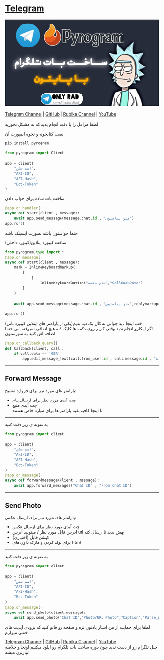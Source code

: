 # <a href="https://github.com/OnlyRad/Telegram">Telegram</a>

<img src="_storage_emulated_0_Android_data_app.rbmain.a_cache_10727723845850_2.jpg" alt="Image">

<a href="https:t.me/RootManagers">Telegram Channel</a> | <a  href="https://github.com/OnlyRad">GitHub</a> | <a href="https:rubika.ir/TheLinux">Rubika Channel</a>
| <a href="youtube.com/OnlyMamad">YouTube</a> <br> <br>
لطفا مراحل را با دقت انجام بدید که به مشکل نخورید

نصب کتابخونه و نحوه ایمپورت آن

```python
pip install pyrogram
```
```python
from pyrogram import Client

app = Client(
    "اسم سشن",
    "API-ID",
    "API-Hash",
    "Bot-Token"
)
```
 ساخت بات ساده برای جواب دادن

```python
@app.on_handler()
async def start(client , message):
    await app.send_message(message.chat.id , "متن پیامتون")
app.run()
```
 حتما حواستون باشه بصورت ایسینک باشه



ساخت کیبورد اینلاین(کیبورد داخلی)

```python
from pyrogram.type import *
@app.on_message()
async def start(client , message):
    mark = InlineKeyboardMarkup(
        [
            [
                InlineKeyboardButton("نام دکمه","CallBackData")
        ]
    )
        
    await app.send_message(message.chat.id , "متن پیامتون",replymarkup=mark)
    
app.run()
```
خب اینجا باید جوابی به کال بک دیتا بدیم(یکی از پارامتر های اینلاین کیبورد باتن)<br>
اگر  اینکارو انجام ندید  وقتی کاربر روی دکمه ها کلیک کنه هیچ اتفاقی نمیوفته پس حتما اضافه اش کنید به سورستون

```python
@app.on_callback_query()
def Callback(client, call):
    if call.data == 'GER':
        app.edit_message_text(call.from_user.id , call.message.id , "متن پیام نشان دهنده"
```

------
## Forward Message
 پارامتر های مورد نیاز برای فروارد مسیج:
 - چت آیدی مورد نظر برای ارسال پیام
 - چت آیدی منبع<br>
 تا اینجا کافیه بقیه پارامتر ها برای  موارد خاص هستند
-----

به نمونه ی زیر دقت کنید

```python
from pyrogram import client

app = client(
    "اسم سشن",
    "API-ID",
    "API-Hash",
    "Bot-Token"
)
@app.on_message()
async def forwardmessage(client , message):
    await app.forward_messages("Chat ID" , "From chat ID")
```

------
## Send Photo
پارامتر های مورد نیاز برای ارسال عکس:
- چت آیدی مورد نظر برای ارسال عکس
- آدرس فایل مورد نظر / میتونید آدرس url بهش بدید تا ارسال کنه
- کپشن فایل (اختیاری)
- برای بولد کردن و مارک داون های html
-----
به نمونه ی زیر دقت کنید
```python
from pyrogram import client

app = client(
    "اسم سشن",
    "API-ID",
    "API-Hash",
    "Bot-Token"
)
@app.on_message()
async def send_photo(client,message):
    await app.send_photo("Chat ID","Photo/URL Photo","Caption","Parse_mode")
```
لطفا برای حمایت از من استار یادتون نره و صفحه رو فالو کنید که بزودی آپدیت های خفنی میزارم

<a href="https:t.me/RootManagers">Telegram Channel</a> | <a  href="https://github.com/OnlyRad">GitHub</a> | <a href="https:rubika.ir/TheLinux">Rubika Channel</a>
| <a href="youtube.com/OnlyMamad">YouTube</a>  <br>
چنل تلگرام رو از دست ندید چون دوره ساخت بات تلگرام رو آپلود میکنیم اونجا و خلاصه نیازتون میشه!
